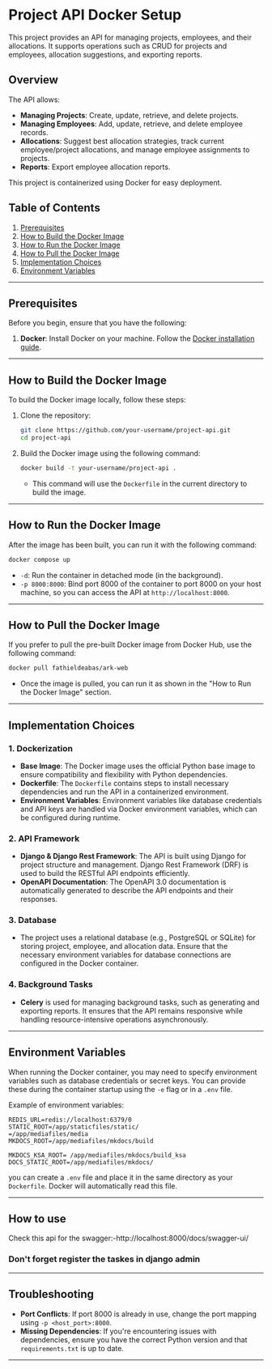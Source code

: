 
# Project API Docker Setup

This project provides an API for managing projects, employees, and their allocations. It supports operations such as CRUD for projects and employees, allocation suggestions, and exporting reports.

## Overview

The API allows:

- **Managing Projects**: Create, update, retrieve, and delete projects.
- **Managing Employees**: Add, update, retrieve, and delete employee records.
- **Allocations**: Suggest best allocation strategies, track current employee/project allocations, and manage employee assignments to projects.
- **Reports**: Export employee allocation reports.

This project is containerized using Docker for easy deployment.

## Table of Contents
1. [Prerequisites](#prerequisites)
2. [How to Build the Docker Image](#how-to-build-the-docker-image)
3. [How to Run the Docker Image](#how-to-run-the-docker-image)
4. [How to Pull the Docker Image](#how-to-pull-the-docker-image)
5. [Implementation Choices](#implementation-choices)
6. [Environment Variables](#environment-variables)

---

## Prerequisites

Before you begin, ensure that you have the following:

1. **Docker**: Install Docker on your machine. Follow the [Docker installation guide](https://docs.docker.com/get-docker/).
---

## How to Build the Docker Image

To build the Docker image locally, follow these steps:

1. Clone the repository:

   ```bash
   git clone https://github.com/your-username/project-api.git
   cd project-api
   ```

2. Build the Docker image using the following command:

   ```bash
   docker build -t your-username/project-api .
   ```

   - This command will use the `Dockerfile` in the current directory to build the image.

---

## How to Run the Docker Image

After the image has been built, you can run it with the following command:

```bash
docker compose up
```

- `-d`: Run the container in detached mode (in the background).
- `-p 8000:8000`: Bind port 8000 of the container to port 8000 on your host machine, so you can access the API at `http://localhost:8000`.

---

## How to Pull the Docker Image

If you prefer to pull the pre-built Docker image from Docker Hub, use the following command:

```bash
docker pull fathieldeabas/ark-web
```


- Once the image is pulled, you can run it as shown in the "How to Run the Docker Image" section.

---

## Implementation Choices

### 1. **Dockerization**

- **Base Image**: The Docker image uses the official Python base image to ensure compatibility and flexibility with Python dependencies.
- **Dockerfile**: The `Dockerfile` contains steps to install necessary dependencies and run the API in a containerized environment.
- **Environment Variables**: Environment variables like database credentials and API keys are handled via Docker environment variables, which can be configured during runtime.

### 2. **API Framework**

- **Django & Django Rest Framework**: The API is built using Django for project structure and management. Django Rest Framework (DRF) is used to build the RESTful API endpoints efficiently.
- **OpenAPI Documentation**: The OpenAPI 3.0 documentation is automatically generated to describe the API endpoints and their responses.

### 3. **Database**

- The project uses a relational database (e.g., PostgreSQL or SQLite) for storing project, employee, and allocation data. Ensure that the necessary environment variables for database connections are configured in the Docker container.

### 4. **Background Tasks**

- **Celery** is used for managing background tasks, such as generating and exporting reports. It ensures that the API remains responsive while handling resource-intensive operations asynchronously.
---

## Environment Variables

When running the Docker container, you may need to specify environment variables such as database credentials or secret keys. You can provide these during the container startup using the `-e` flag or in a `.env` file.

Example of environment variables:

    REDIS_URL=redis://localhost:6379/0
    STATIC_ROOT=/app/staticfiles/static/
    =/app/mediafiles/media
    MKDOCS_ROOT=/app/mediafiles/mkdocs/build

    MKDOCS_KSA_ROOT= /app/mediafiles/mkdocs/build_ksa
    DOCS_STATIC_ROOT=/app/mediafiles/mkdocs/


 you can create a `.env` file and place it in the same directory as your `Dockerfile`. Docker will automatically read this file.

---
## How to use

Check this api for the swagger:-http://localhost:8000/docs/swagger-ui/

### Don't forget register the taskes in django admin
---

## Troubleshooting

- **Port Conflicts**: If port 8000 is already in use, change the port mapping using `-p <host_port>:8000`.
- **Missing Dependencies**: If you're encountering issues with dependencies, ensure you have the correct Python version and that `requirements.txt` is up to date.

---